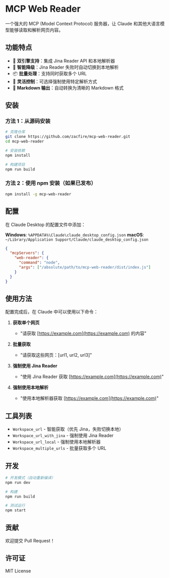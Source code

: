 # MCP Web Reader

一个强大的 MCP (Model Context Protocol) 服务器，让 Claude 和其他大语言模型能够读取和解析网页内容。

## 功能特点

- 🚀 **双引擎支持**：集成 Jina Reader API 和本地解析器
- 🔄 **智能降级**：Jina Reader 失败时自动切换到本地解析
- 📦 **批量处理**：支持同时获取多个 URL
- 🎯 **灵活控制**：可选择强制使用特定解析方式
- 📝 **Markdown 输出**：自动转换为清晰的 Markdown 格式

## 安装

### 方法 1：从源码安装

```bash
# 克隆仓库
git clone https://github.com/zacfire/mcp-web-reader.git
cd mcp-web-reader

# 安装依赖
npm install

# 构建项目
npm run build
```

### 方法 2：使用 npm 安装（如果已发布）

```bash
npm install -g mcp-web-reader
```

## 配置

在 Claude Desktop 的配置文件中添加：

**Windows**: `%APPDATA%\Claude\claude_desktop_config.json`
**macOS**: `~/Library/Application Support/Claude/claude_desktop_config.json`

```json
{
  "mcpServers": {
    "web-reader": {
      "command": "node",
      "args": ["/absolute/path/to/mcp-web-reader/dist/index.js"]
    }
  }
}
```

## 使用方法

配置完成后，在 Claude 中可以使用以下命令：

1.  **获取单个网页**
    * "请获取 [https://example.com](https://example.com) 的内容"

2.  **批量获取**
    * "请获取这些网页：[url1, url2, url3]"

3.  **强制使用 Jina Reader**
    * "使用 Jina Reader 获取 [https://example.com](https://example.com)"

4.  **强制使用本地解析**
    * "使用本地解析器获取 [https://example.com](https://example.com)"

## 工具列表

-   `Workspace_url` - 智能获取（优先 Jina，失败切换本地）
-   `Workspace_url_with_jina` - 强制使用 Jina Reader
-   `Workspace_url_local` - 强制使用本地解析器
-   `Workspace_multiple_urls` - 批量获取多个 URL

## 开发

```bash
# 开发模式（自动重新编译）
npm run dev

# 构建
npm run build

# 测试运行
npm start
```

## 贡献

欢迎提交 Pull Request！

## 许可证

MIT License

